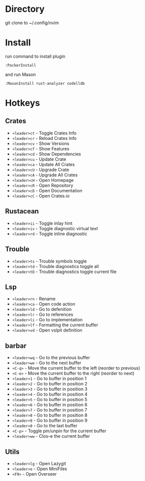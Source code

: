 # Directory
git clone to ~/.config/nvim

# Install
run command to install plugin
```
:PackerInstall
```

and run Mason
```
:MasonInstall rust-analyzer codelldb
```


# Hotkeys
## Crates
- `<leader>ct` - Toggle Crates Info
- `<leader>cr` - Reload Crates Info
- `<leader>cv` - Show Versions
- `<leader>cf` - Show Features
- `<leader>cd` - Show Dependencies
- `<leader>cu` - Update Crate
- `<leader>ca` - Update All Crates
- `<leader>cU` - Upgrade Crate
- `<leader>cA` - Upgrade All Crates
- `<leader>cH` - Open Homepage
- `<leader>cR` - Open Repository
- `<leader>cD` - Open Documentation
- `<leader>cC` - Open Crates.io

## Rustacean
- `<leader>ii` - Toggle inlay hint
- `<leader>iv` - Toggle diagnostic virtual text
- `<leader>rd` - Toggle inline diagnostic

## Trouble
- `<leader>ts` - Trouble symbols toggle
- `<leader>td` - Trouble diagnostics toggle all
- `<leader>tD` - Trouble diagnostics toggle current file

## Lsp
- `<leader>rn` - Rename
- `<leader>ca` - Open code action
- `<leader>ld` - Go to defenition
- `<leader>lr` - Go to references
- `<leader>li` - Go to implementation
- `<leader>lf` - Formatting the current buffer
- `<leader>vd` - Open vslpit definition

## barbar
- `<leader>wq` - Go to the previous buffer
- `<leader>we` - Go to the next buffer
- `<C-q>` - Move the current buffer to the left (reorder to previous)
- `<C-e>` - Move the current buffer to the right (reorder to next)
- `<leader>1` - Go to buffer in position 1
- `<leader>2` - Go to buffer in position 2
- `<leader>3` - Go to buffer in position 3
- `<leader>4` - Go to buffer in position 4
- `<leader>5` - Go to buffer in position 5
- `<leader>6` - Go to buffer in position 6
- `<leader>7` - Go to buffer in position 7
- `<leader>8` - Go to buffer in position 8
- `<leader>9` - Go to buffer in position 9
- `<leader>0` - Go to the last buffer
- `<C-p>` - Toggle pin/unpin for the current buffer
- `<leader>ww` - Clos–e the current buffer

## Utils
- `<leader>lg` - Open Lazygit
- `<leader>o` - Open MiniFiles
- `<F9>` - Open Overseer


